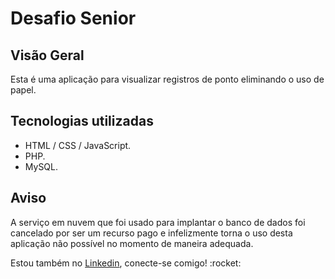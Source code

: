 # Desafio Senior

## Visão Geral
Esta é uma aplicação para visualizar registros de ponto eliminando o uso de papel.

## Tecnologias utilizadas
- HTML / CSS / JavaScript.
- PHP.
- MySQL.

## Aviso
A serviço em nuvem que foi usado para implantar o banco de dados foi cancelado por ser um recurso pago e infelizmente torna o uso desta aplicação não possível no momento de maneira adequada.

<p>Estou também no <a href="https://www.linkedin.com/in/ruan-scherer/">Linkedin</a>, conecte-se comigo! :rocket:</p>
